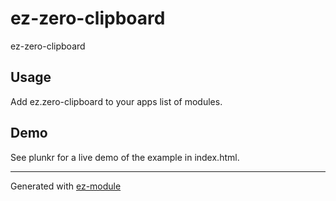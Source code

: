 ez-zero-clipboard
==============

ez-zero-clipboard

Usage 
-----

Add ez.zero-clipboard to your apps list of modules.

Demo
----

See plunkr for a live demo of the example in index.html.

***
Generated with <a href="http://github.com/jdewit/generator-ez-module">ez-module</a>

